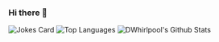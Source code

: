 ### Hi there 👋

<!--
**DWhirlpool/DWhirlpool** is a ✨ _special_ ✨ repository because its `README.md` (this file) appears on your GitHub profile.

Here are some ideas to get you started:

- 🔭 I’m currently working on ...
- 🌱 I’m currently learning ...
- 👯 I’m looking to collaborate on ...
- 🤔 I’m looking for help with ...
- 💬 Ask me about ...
- 📫 How to reach me: ...
- 😄 Pronouns: ...
- ⚡ Fun fact: ...
-->

![Jokes Card](https://readme-jokes.vercel.app/api)
![Top Languages](https://github-readme-stats.vercel.app/api/top-langs/?username=dwhirlpool&theme=buefy&layout=compact)
![DWhirlpool's Github Stats](https://github-readme-stats.vercel.app/api?username=dwhirlpool&show_icons=true&theme=buefy)
